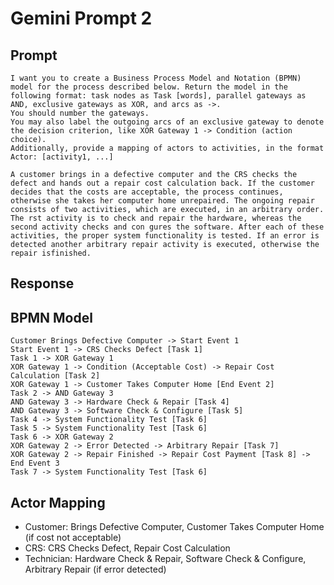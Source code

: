 # Gemini Prompt 2

## Prompt 

    I want you to create a Business Process Model and Notation (BPMN) model for the process described below. Return the model in the following format: task nodes as Task [words], parallel gateways as AND, exclusive gateways as XOR, and arcs as ->.
    You should number the gateways. 
    You may also label the outgoing arcs of an exclusive gateway to denote the decision criterion, like XOR Gateway 1 -> Condition (action choice). 
    Additionally, provide a mapping of actors to activities, in the format Actor: [activity1, ...]

    A customer brings in a defective computer and the CRS checks the defect and hands out a repair cost calculation back. If the customer decides that the costs are acceptable, the process continues, otherwise she takes her computer home unrepaired. The ongoing repair consists of two activities, which are executed, in an arbitrary order. The rst activity is to check and repair the hardware, whereas the second activity checks and con gures the software. After each of these activities, the proper system functionality is tested. If an error is detected another arbitrary repair activity is executed, otherwise the repair isfinished.


## Response
## BPMN Model

```
Customer Brings Defective Computer -> Start Event 1
Start Event 1 -> CRS Checks Defect [Task 1]
Task 1 -> XOR Gateway 1
XOR Gateway 1 -> Condition (Acceptable Cost) -> Repair Cost Calculation [Task 2]
XOR Gateway 1 -> Customer Takes Computer Home [End Event 2]
Task 2 -> AND Gateway 3
AND Gateway 3 -> Hardware Check & Repair [Task 4]
AND Gateway 3 -> Software Check & Configure [Task 5]
Task 4 -> System Functionality Test [Task 6]
Task 5 -> System Functionality Test [Task 6]
Task 6 -> XOR Gateway 2
XOR Gateway 2 -> Error Detected -> Arbitrary Repair [Task 7]
XOR Gateway 2 -> Repair Finished -> Repair Cost Payment [Task 8] -> End Event 3
Task 7 -> System Functionality Test [Task 6]
```

## Actor Mapping

* Customer: Brings Defective Computer, Customer Takes Computer Home (if cost not acceptable)
* CRS: CRS Checks Defect, Repair Cost Calculation
* Technician: Hardware Check & Repair, Software Check & Configure, Arbitrary Repair (if error detected)
